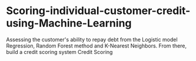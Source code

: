 # Scoring-individual-customer-credit-using-Machine-Learning
Assessing the customer's ability to repay debt from the Logistic model Regression, Random Forest method and K-Nearest Neighbors. From there, build a credit scoring system Credit Scoring
